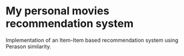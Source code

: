 ﻿# My personal movies recommendation system
Implementation of an Item-Item based recommendation system using Perason similarity.
